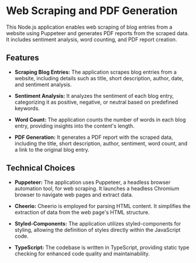 # Web Scraping and PDF Generation

This Node.js application enables web scraping of blog entries from a website using Puppeteer and generates PDF reports from the scraped data. It includes sentiment analysis, word counting, and PDF report creation.

## Features

- **Scraping Blog Entries:** The application scrapes blog entries from a website, including details such as title, short description, author, date, and sentiment analysis.

- **Sentiment Analysis:** It analyzes the sentiment of each blog entry, categorizing it as positive, negative, or neutral based on predefined keywords.

- **Word Count:** The application counts the number of words in each blog entry, providing insights into the content's length.

- **PDF Generation:** It generates a PDF report with the scraped data, including the title, short description, author, sentiment, word count, and a link to the original blog entry.

## Technical Choices

- **Puppeteer:** The application uses Puppeteer, a headless browser automation tool, for web scraping. It launches a headless Chromium browser to navigate web pages and extract data.

- **Cheerio:** Cheerio is employed for parsing HTML content. It simplifies the extraction of data from the web page's HTML structure.

- **Styled-Components:** The application utilizes styled-components for styling, allowing the definition of styles directly within the JavaScript code.

- **TypeScript:** The codebase is written in TypeScript, providing static type checking for enhanced code quality and maintainability.
